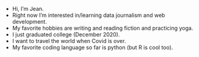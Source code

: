 - Hi, I’m Jean.
- Right now I’m interested in/learning data journalism and web development.
- My favorite hobbies are writing and reading fiction and practicing yoga.
- I just graduated college (December 2020).
- I want to travel the world when Covid is over.
- My favorite coding language so far is python (but R is cool too).

